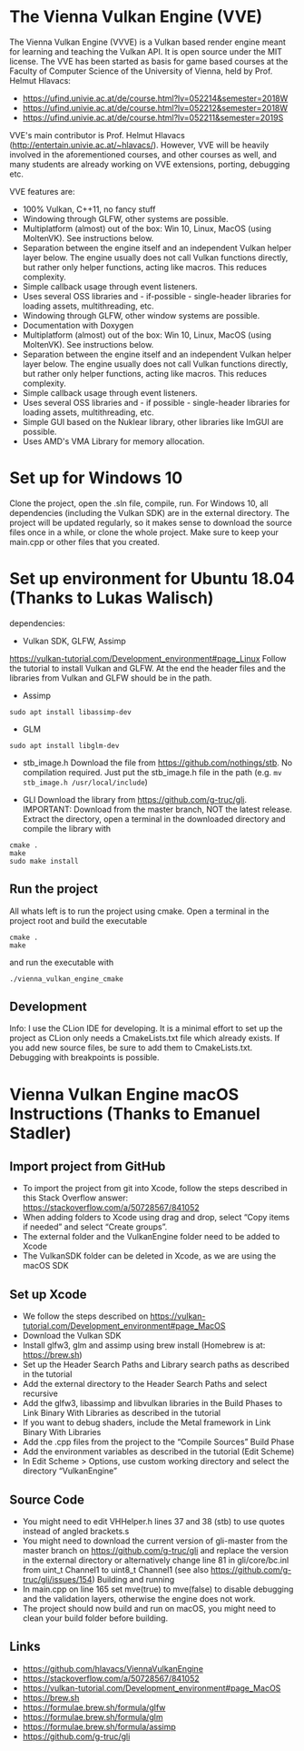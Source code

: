 # The Vienna Vulkan Engine (VVE)
The Vienna Vulkan Engine (VVVE) is a Vulkan based render engine meant for learning and teaching the Vulkan API. It is open source under the MIT license. The VVE has been started as basis for game based courses at the Faculty of Computer Science of the University of Vienna, held by Prof. Helmut Hlavacs:

- https://ufind.univie.ac.at/de/course.html?lv=052214&semester=2018W
- https://ufind.univie.ac.at/de/course.html?lv=052212&semester=2018W
- https://ufind.univie.ac.at/de/course.html?lv=052211&semester=2019S

VVE's main contributor is Prof. Helmut Hlavacs (http://entertain.univie.ac.at/~hlavacs/). However, VVE will be heavily involved in the aforementioned courses, and other courses as well, and many students are already working on VVE extensions, porting, debugging etc.

VVE features are:
- 100% Vulkan, C++11, no fancy stuff
- Windowing through GLFW, other systems are possible.
- Multiplatform (almost) out of the box: Win 10, Linux, MacOS (using MoltenVK). See instructions below.
- Separation between the engine itself and an independent Vulkan helper layer below. The engine usually does not call Vulkan functions directly, but rather only helper functions, acting like macros. This reduces complexity.
- Simple callback usage through event listeners.
- Uses several OSS libraries and  - if-possible - single-header libraries for loading assets, multithreading, etc.
- Windowing through GLFW, other window systems are possible.
- Documentation with Doxygen
- Multiplatform (almost) out of the box: Win 10, Linux, MacOS (using MoltenVK). See instructions below.
- Separation between the engine itself and an independent Vulkan helper layer below. The engine usually does not call Vulkan functions directly, but rather only helper functions, acting like macros. This reduces complexity.
- Simple callback usage through event listeners.
- Uses several OSS libraries and - if possible - single-header libraries for loading assets, multithreading, etc.
- Simple GUI based on the Nuklear library, other libraries like ImGUI are possible.
- Uses AMD's VMA Library for memory allocation.


# Set up for Windows 10

Clone the project, open the .sln file, compile, run.
For Windows 10, all dependencies (including the Vulkan SDK) are in the external directory.
The project will be updated regularly, so it makes sense to download the source files once in a while, or clone the whole project. Make sure to keep your main.cpp or other files that you created.


# Set up environment for Ubuntu 18.04 (Thanks to Lukas Walisch)

dependencies:

- Vulkan SDK, GLFW, Assimp

https://vulkan-tutorial.com/Development_environment#page_Linux
Follow the tutorial to install Vulkan and GLFW. At the end the header files and the libraries from Vulkan and GLFW should be in the path.

- Assimp

```
sudo apt install libassimp-dev
```

- GLM

```
sudo apt install libglm-dev
```

- stb_image.h
Download the file from https://github.com/nothings/stb. No compilation required. Just put the stb_image.h file in the path (e.g. `mv stb_image.h /usr/local/include`)

- GLI
Download the library from https://github.com/g-truc/gli. IMPORTANT: Download from the master branch, NOT the latest release. Extract the directory, open a terminal in the downloaded directory and compile the library with
```
cmake .
make
sudo make install
```

## Run the project
All whats left is to run the project using cmake. Open a terminal in the project root and build the executable
```
cmake .
make
```

and run the executable with
```
./vienna_vulkan_engine_cmake
```

## Development
Info: I use the CLion IDE for developing. It is a minimal effort to set up the project as CLion only needs a CmakeLists.txt file which already exists. If you add new source files, be sure to add them to CmakeLists.txt. Debugging with breakpoints is possible.



# Vienna Vulkan Engine macOS Instructions (Thanks to Emanuel Stadler)

## Import project from GitHub
-	To import the project from git into Xcode, follow the steps described in this Stack Overflow answer: https://stackoverflow.com/a/50728567/841052
-	When adding folders to Xcode using drag and drop, select “Copy items if needed” and select “Create groups”.
-	The external folder and the VulkanEngine folder need to be added to Xcode
-	The VulkanSDK folder can be deleted in Xcode, as we are using the macOS SDK

## Set up Xcode
-	We follow the steps described on https://vulkan-tutorial.com/Development_environment#page_MacOS
-	Download the Vulkan SDK
-	Install glfw3, glm and assimp using brew install (Homebrew is at: https://brew.sh)
-	Set up the Header Search Paths and Library search paths as described in the tutorial
-	Add the external directory to the Header Search Paths and select recursive
-	Add the glfw3, libassimp and libvulkan libraries in the Build Phases to Link Binary With Libraries as described in the tutorial
-	If you want to debug shaders, include the Metal framework in Link Binary With Libraries
-	Add the .cpp files from the project to the “Compile Sources” Build Phase
-	Add the environment variables as described in the tutorial (Edit Scheme)
-	In Edit Scheme > Options, use custom working directory and select the directory “VulkanEngine”

## Source Code
-	You might need to edit VHHelper.h lines 37 and 38 (stb) to use quotes instead of angled brackets.s
-	You might need to download the current version of gli-master from the master branch on https://github.com/g-truc/gli and replace the version in the external directory or alternatively change line 81 in gli/core/bc.inl from uint_t Channel1 to uint8_t Channel1 (see also https://github.com/g-truc/gli/issues/154)
Building and running
-	In main.cpp on line 165 set mve(true) to mve(false) to disable debugging and the validation layers, otherwise the engine does not work.
-	The project should now build and run on macOS, you might need to clean your build folder before building.

## Links
-	https://github.com/hlavacs/ViennaVulkanEngine
-	https://stackoverflow.com/a/50728567/841052
-	https://vulkan-tutorial.com/Development_environment#page_MacOS
-	https://brew.sh
-	https://formulae.brew.sh/formula/glfw
-	https://formulae.brew.sh/formula/glm
-	https://formulae.brew.sh/formula/assimp
-	https://github.com/g-truc/gli
